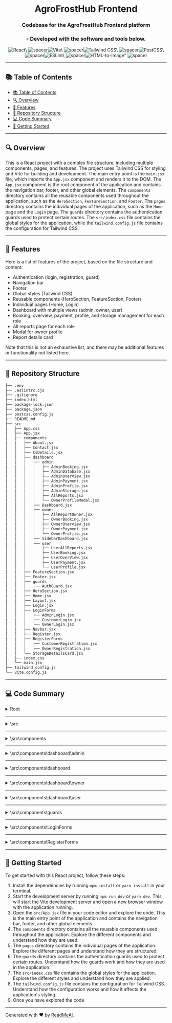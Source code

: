 
  <div align="center">
  <h1 align="center">AgroFrostHub Frontend</h1>
  <h3>Codebase for the AgroFrostHub Frontend platform</h3>
  <h3>◦ Developed with the software and tools below.</h3>
  <p align="center"><img src="https://img.shields.io/badge/-React-004E89?logo=React&style=flat-square" alt='React\' />
<img src="https://via.placeholder.com/1/0000/00000000" alt="spacer" /><img src="https://img.shields.io/badge/-Vite-004E89?logo=Vite&style=flat-square" alt='Vite\' />
<img src="https://via.placeholder.com/1/0000/00000000" alt="spacer" /><img src="https://img.shields.io/badge/-Tailwind%20CSS-004E89?logo=Tailwind%20CSS&style=flat-square" alt='Tailwind CSS\' />
<img src="https://via.placeholder.com/1/0000/00000000" alt="spacer" /><img src="https://img.shields.io/badge/-PostCSS-004E89?logo=PostCSS&style=flat-square" alt='PostCSS\' />
<img src="https://via.placeholder.com/1/0000/00000000" alt="spacer" /><img src="https://img.shields.io/badge/-ESLint-004E89?logo=ESLint&style=flat-square" alt='ESLint\' />
<img src="https://via.placeholder.com/1/0000/00000000" alt="spacer" /><img src="https://img.shields.io/badge/-HTML%20to%20Image-004E89?logo=HTML%20to%20Image&style=flat-square" alt='HTML-to-Image"' />
<img src="https://via.placeholder.com/1/0000/00000000" alt="spacer" />
  </p>
  </div>
  
  ---
  ## 📚 Table of Contents
  - [📚 Table of Contents](#-table-of-contents)
  - [🔍 Overview](#-overview)
  - [🌟 Features](#-features)
  - [📁 Repository Structure](#-repository-structure)
  - [💻 Code Summary](#-code-summary)
  - [🚀 Getting Started](#-getting-started)
  
  ---
  
  
  ## 🔍 Overview

 This is a React project with a complex file structure, including multiple components, pages, and features. The project uses Tailwind CSS for styling and Vite for building and development. The main entry point is the `main.jsx` file, which imports the `App.jsx` component and renders it to the DOM. The `App.jsx` component is the root component of the application and contains the navigation bar, footer, and other global elements. The `components` directory contains all the reusable components used throughout the application, such as the `HeroSection`, `FeatureSection`, and `Footer`. The `pages` directory contains the individual pages of the application, such as the `Home` page and the `Login` page. The `guards` directory contains the authentication guards used to protect certain routes. The `src/index.css` file contains the global styles for the application, while the `tailwind.config.js` file contains the configuration for Tailwind CSS.

---

## 🌟 Features

 Here is a list of features of the project, based on the file structure and content:<br>
* Authentication (login, registration, guard)
* Navigation bar
* Footer
* Global styles (Tailwind CSS)
* Reusable components (HeroSection, FeatureSection, Footer)
* Individual pages (Home, Login)
* Dashboard with multiple views (admin, owner, user)
* Booking, overview, payment, profile, and storage management for each role
* All reports page for each role
* Modal for owner profile
* Report details card

Note that this is not an exhaustive list, and there may be additional features or functionality not listed here.

---

## 📁 Repository Structure

```sh
├── .env
├── .eslintrc.cjs
├── .gitignore
├── index.html
├── package-lock.json
├── package.json
├── postcss.config.js
├── README.md
├── src
│   ├── App.css
│   ├── App.jsx
│   ├── components
│   │   ├── About.jsx
│   │   ├── Contact.jsx
│   │   ├── CsDetails.jsx
│   │   ├── dashboard
│   │   │   ├── admin
│   │   │   │   ├── AdminBooking.jsx
│   │   │   │   ├── AdminDatabase.jsx
│   │   │   │   ├── AdminOverView.jsx
│   │   │   │   ├── AdminPayment.jsx
│   │   │   │   ├── AdminProfile.jsx
│   │   │   │   ├── AdminStorage.jsx
│   │   │   │   ├── AllReports.jsx
│   │   │   │   └── OwnerProfileModal.jsx
│   │   │   ├── Dashboard.jsx
│   │   │   ├── owner
│   │   │   │   ├── AllReportOwner.jsx
│   │   │   │   ├── OwnerBooking.jsx
│   │   │   │   ├── OwnerOverview.jsx
│   │   │   │   ├── OwnerPayment.jsx
│   │   │   │   └── OwnerProfile.jsx
│   │   │   ├── SidebarDashboard.jsx
│   │   │   └── user
│   │   │       ├── UserAllReports.jsx
│   │   │       ├── UserBooking.jsx
│   │   │       ├── UserOverView.jsx
│   │   │       ├── UserPayment.jsx
│   │   │       └── UserProfile.jsx
│   │   ├── FeatureSection.jsx
│   │   ├── Footer.jsx
│   │   ├── guards
│   │   │   └── AuthGuard.jsx
│   │   ├── HeroSection.jsx
│   │   ├── Home.jsx
│   │   ├── Layout.jsx
│   │   ├── Login.jsx
│   │   ├── LoginForms
│   │   │   ├── AdminLogin.jsx
│   │   │   ├── CustomerLogin.jsx
│   │   │   └── OwnerLogin.jsx
│   │   ├── Navbar.jsx
│   │   ├── Register.jsx
│   │   ├── RegisterForms
│   │   │   ├── CustomerRegistration.jsx
│   │   │   └── OwnerRegistration.jsx
│   │   └── StorageDetailsCard.jsx
│   ├── index.css
│   └── main.jsx
├── tailwind.config.js
└── vite.config.js

```

---

## 💻 Code Summary

<details><summary>Root</summary>

| File | Summary |
| ---- | ------- |
| postcss.config.js |  The code defines a JavaScript object with a `plugins` property that contains two plugins: `tailwindcss` and `autoprefixer`. |
| tailwind.config.js |  The code defines a Tailwind CSS configuration file that specifies the content to be processed, the theme colors, and the plugins to be used. |
| vite.config.js |  The code defines a Vite configuration file that imports the React plugin, sets up environment variables for the project, and defines a custom define function to stringify environment variables. |

</details>

---

<details><summary>\src</summary>

| File | Summary |
| ---- | ------- |
| App.jsx |  The code defines a React application that uses the `react-router-dom` library to manage client-side routing. It includes several routes for different pages, including a home page, a login page, a register page, and a dashboard page with various sub-routes for user profiles, bookings, payments, and overviews. The code also includes a guard component called `AuthGuard` that checks the user's role before rendering certain components. |
| main.jsx |  The code creates a React application by rendering the App component in the root element of the HTML document. |

</details>

---

<details><summary>\src\components</summary>

| File | Summary |
| ---- | ------- |
| About.jsx |  The code defines a React component called About that renders an about section with a left and right content column, featuring an image and two paragraphs of text. |
| Contact.jsx |  The code is a React component that renders a form for users to send an email to the website's administrator. It uses the `axios` library to make a POST request to the server with the form data, and displays a success or error message using the `react-toastify` library. |
| CsDetails.jsx |  The code is a React component that displays details of a storage facility, including its name, image, area, capacity, timings, and price. It also includes a booking modal that allows users to book the storage facility for a specific period of time. The component fetches data from an API endpoint using axios and uses the react-toastify library to display toast messages. |
| FeatureSection.jsx |  The code defines a React component called FeatureSection that renders a section with a grid of three features, each featuring an image, title, and description. |
| Footer.jsx |  The code defines a React component called Footer that renders a footer element with a red background, containing links to the About Us, Contact Us, and Privacy Policy pages. |
| HeroSection.jsx |  The code defines a React component called HeroSection that renders a hero section with a title, description, and image. |
| Home.jsx |  The code defines a React component named `Home` that renders a series of other components, including a hero section, storage details card, feature section, about section, and contact section. |
| Layout.jsx |  The code defines a React component called Layout that renders a Navbar, its child components, and a Footer. |
| Login.jsx |  The code defines a React component called LoginTabs that displays three login forms (Customer, Owner, and Admin) in separate tabs. The active tab is determined by the activeTab state variable, which is set to customer by default. The component also includes an image on desktop screens but not on mobile. |
| Navbar.jsx |  The code defines a React component that renders a navigation bar with a logo, links to different pages, and a dropdown menu for mobile devices. It also includes a sidebar for mobile devices that displays the same links as the dropdown menu. |
| Register.jsx |  The code defines a React component called Register that renders two registration forms, one for customers and one for owners, using the `useState` hook to manage the active tab. |
| StorageDetailsCard.jsx |  The code defines a React component called `StorageDetailsCard` that displays a list of storage units, including their name, address, price, and booking button. The component uses the `useState` hook to manage state variables such as the search term, sort order, and filtered and sorted data. It also uses the `axios` library to fetch data from an API endpoint and the `react-toastify` library to display error messages. The component has a filter input, a toggle button for sorting, and a search bar to filter the storage units by name or address. |

</details>

---

<details><summary>\src\components\dashboard\admin</summary>

| File | Summary |
| ---- | ------- |
| AdminBooking.jsx |  The code is a React component that displays a list of bookings for an admin user, allowing them to filter the bookings by various criteria such as booking ID, customer ID, CS ID, check-in and check-out dates, and booking status. The component also includes a button to send an invoice to the customer for each booking. |
| AdminDatabase.jsx |  The code fetches customer and owner data from an API endpoint, displays it in a table, and allows the user to search for specific data using a filter input. |
| AdminOverView.jsx |  The code is a React component that renders a dashboard for an admin user, displaying various charts and statistics related to the platform's usage. It fetches data from an API endpoint using axios, and then uses Chart.js to render the charts. The component also includes a ToastContainer for displaying error messages. |
| AdminPayment.jsx |  The code is a React component that displays a list of payments, allowing the user to filter the list by various criteria such as payment ID, booking ID, CS ID, customer ID, and payment date. The component fetches the payment data from an API endpoint using Axios, and then filters the data based on the user's input. The component also uses React-Toastify to display error messages if there are any issues with the API request or response. |
| AdminProfile.jsx |  The code is a React component that displays a form for an admin user to edit their profile information. It fetches the user's data from an API endpoint, and allows them to update their personal information, including their full name, email, contact number, address, and account type. The form also includes a Save button that submits the updated information to the API endpoint when clicked. |
| AdminStorage.jsx |  The code is a React component that displays a list of storage units for an admin to approve or disapprove. It fetches data from an API endpoint and displays it in a grid layout, with buttons to approve or disapprove each storage unit. The component also includes a modal for viewing the profile of the owner of the storage unit. |
| AllReports.jsx |  The code is a React component that displays reports data for a given time period (weekly, monthly, or yearly) and allows the user to filter the data by Cold Storage ID. It also provides a button to download the reports data as a PDF file. |
| OwnerProfileModal.jsx |  The code defines a React component called OwnerProfileModal that displays an owner's profile information in a modal window. |

</details>

---

<details><summary>\src\components\dashboard</summary>

| File | Summary |
| ---- | ------- |
| Dashboard.jsx |  The code defines a React component called Dashboard that renders a sidebar and a main content area, using the `Outlet` component from react-router-dom to render the current route. |
| SidebarDashboard.jsx |  The code defines a React component that renders a sidebar for the dashboard of a web application. It uses various libraries and frameworks such as React, React-Toastify, and React-Router-Dom to handle user authentication, fetch data from an API, and navigate between different pages. The component also includes a profile section with information about the current user, as well as links to other pages in the dashboard. |

</details>

---

<details><summary>\src\components\dashboard\owner</summary>

| File | Summary |
| ---- | ------- |
| AllReportOwner.jsx |  The code is a React component that displays reports for an owner of a cold storage facility. It fetches data from an API and displays it in various charts, tables, and graphs. The component also allows the user to generate reports in PDF format. |
| OwnerBooking.jsx |  The code in the provided snippet is a React component that displays a list of bookings for an owner, allowing them to filter and sort the bookings based on various criteria. It also includes functionality to send invoices to customers and mark bookings as visited. |
| OwnerOverview.jsx |  The code in the provided snippet is a React component that displays various charts and data related to a user's cold storage profile, including booking count, payment data, and booking status. The component fetches data from an API endpoint using Axios and uses Chart.js to render the charts. It also includes a ToastContainer for displaying error messages. |
| OwnerPayment.jsx |  The code in the provided snippet is a React component that displays a list of payments, allowing the user to filter the data based on various criteria such as payment ID, booking ID, customer ID, and payment date. The component fetches the payment data from an API endpoint using Axios, and then filters the data based on the user's input. The filtered data is then displayed in a grid layout, with each payment represented by a card-like element. |
| OwnerProfile.jsx |  The code in the provided snippet is a React component that renders a profile page for an owner, allowing them to view and edit their personal information and storage details. It uses the `axios` library to make API requests to a backend server, and the `react-toastify` library to display toast messages. The component fetches data from the backend using the `fetchProfile` and `fetchColdStorageProfile` functions, and updates the state with the received data. It also handles input changes, saves data to the backend, and displays toast messages upon success or error. |

</details>

---

<details><summary>\src\components\dashboard\user</summary>

| File | Summary |
| ---- | ------- |
| UserAllReports.jsx |  The code in the provided snippet is a React component that displays various reports related to a user's bookings and payments. It fetches data from an API endpoint, processes it, and renders charts, tables, and other visualizations to display the data. The component also includes a button to download the reports as a PDF file. |
| UserBooking.jsx |  The code in the provided snippet is a React component that displays a list of bookings for a user, along with filters to search and sort the bookings. It also includes functionality to send an invoice and cancel a booking. |
| UserOverView.jsx |  The code is a React component that displays various charts and data related to a user's bookings and payments, as well as a list of all the user's reports. |
| UserPayment.jsx |  The code fetches payment data from an API endpoint using Axios, sorts the data by status, and displays it in a table with filters for each column. |
| UserProfile.jsx |  The code in the provided snippet is a React component that displays a user's profile information, including their name, email, contact number, and address. The component fetches the user's data from an API endpoint using Axios, and then updates the form fields with the retrieved data. The user can then edit the form fields and save the changes by clicking on a Save button. The component also uses React-Toastify to display success or error messages when the user saves their profile. |

</details>

---

<details><summary>\src\components\guards</summary>

| File | Summary |
| ---- | ------- |
| AuthGuard.jsx |  The code defines a React component called `AuthGuard` that checks if the user is logged in and has the required role to access a protected route. If the user is not logged in or does not have the required role, it redirects them to the login page. |

</details>

---

<details><summary>\src\components\LoginForms</summary>

| File | Summary |
| ---- | ------- |
| AdminLogin.jsx |  The code is a React component that renders a login form for an admin user, with the ability to reset the password using an OTP (One-Time Password) system. |
| CustomerLogin.jsx |  The code is a React component that renders a login form for customers, with the ability to reset passwords and verify OTPs. |
| OwnerLogin.jsx |  The code is a React component that renders a login form for an owner, with the ability to reset the password using an OTP (One-Time Password) system. |

</details>

---

<details><summary>\src\components\RegisterForms</summary>

| File | Summary |
| ---- | ------- |
| CustomerRegistration.jsx |  The code is a React component that renders a form for customer registration, with input fields for full name, email, contact number, address, password, and confirm password. The form submits to an API endpoint using Axios, and displays a success or error message using React Toastify. |
| OwnerRegistration.jsx |  The code defines a React component for owner registration, which includes a form with input fields for full name, email, contact number, QR code, password, and confirm password. The form submits to an API endpoint using Axios, and displays a success or error message using Toastify. |

</details>

---

## 🚀 Getting Started

 To get started with this React project, follow these steps:<br>
1. Install the dependencies by running `npm install` or `yarn install` in your terminal.
2. Start the development server by running `npm run dev` or `yarn dev`. This will start the Vite development server and open a new browser window with the application running.
3. Open the `src/App.jsx` file in your code editor and explore the code. This is the main entry point of the application and contains the navigation bar, footer, and other global elements.
4. The `components` directory contains all the reusable components used throughout the application. Explore the different components and understand how they are used.
5. The `pages` directory contains the individual pages of the application. Explore the different pages and understand how they are structured.
6. The `guards` directory contains the authentication guards used to protect certain routes. Understand how the guards work and how they are used in the application.
7. The `src/index.css` file contains the global styles for the application. Explore the different styles and understand how they are applied.
8. The `tailwind.config.js` file contains the configuration for Tailwind CSS. Understand how the configuration works and how it affects the application's styling.
9. Once you have explored the code

---

Generated with ❤️ by [ReadMeAI](https://www.readmeai.co/).
